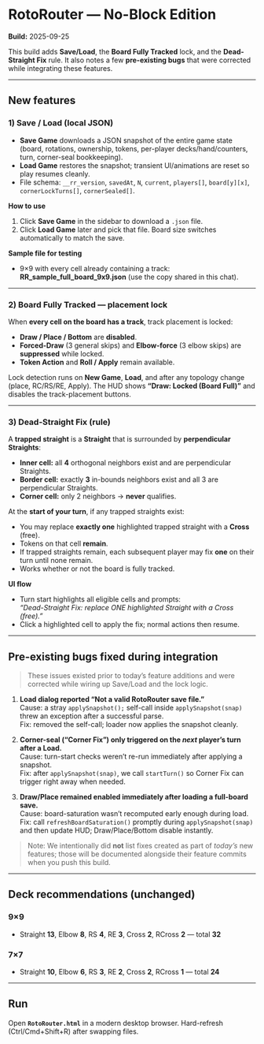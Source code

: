 # RotoRouter — No-Block Edition

**Build:** 2025-09-25

This build adds **Save/Load**, the **Board Fully Tracked** lock, and the **Dead-Straight Fix** rule. It also notes a few **pre-existing bugs** that were corrected while integrating these features.

---

## New features

### 1) Save / Load (local JSON)
- **Save Game** downloads a JSON snapshot of the entire game state (board, rotations, ownership, tokens, per-player decks/hand/counters, turn, corner-seal bookkeeping).
- **Load Game** restores the snapshot; transient UI/animations are reset so play resumes cleanly.
- File schema: `__rr_version`, `savedAt`, `N`, `current`, `players[]`, `board[y][x]`, `cornerLockTurns[]`, `cornerSealed[]`.

**How to use**
1. Click **Save Game** in the sidebar to download a `.json` file.
2. Click **Load Game** later and pick that file. Board size switches automatically to match the save.

**Sample file for testing**
- 9×9 with every cell already containing a track:  
  **RR_sample_full_board_9x9.json** (use the copy shared in this chat).

---

### 2) Board Fully Tracked — placement lock
When **every cell on the board has a track**, track placement is locked:
- **Draw / Place / Bottom** are **disabled**.
- **Forced-Draw** (3 general skips) and **Elbow-force** (3 elbow skips) are **suppressed** while locked.
- **Token Action** and **Roll / Apply** remain available.

Lock detection runs on **New Game**, **Load**, and after any topology change (place, RC/RS/RE, Apply). The HUD shows **“Draw: Locked (Board Full)”** and disables the track-placement buttons.

---

### 3) Dead-Straight Fix (rule)
A **trapped straight** is a **Straight** that is surrounded by **perpendicular Straights**:

- **Inner cell:** all **4** orthogonal neighbors exist and are perpendicular Straights.  
- **Border cell:** exactly **3** in-bounds neighbors exist and all 3 are perpendicular Straights.  
- **Corner cell:** only 2 neighbors → **never** qualifies.

At the **start of your turn**, if any trapped straights exist:

- You may replace **exactly one** highlighted trapped straight with a **Cross** (free).
- Tokens on that cell **remain**.
- If trapped straights remain, each subsequent player may fix **one** on their turn until none remain.
- Works whether or not the board is fully tracked.

**UI flow**
- Turn start highlights all eligible cells and prompts:  
  *“Dead-Straight Fix: replace ONE highlighted Straight with a Cross (free).”*
- Click a highlighted cell to apply the fix; normal actions then resume.

---

## Pre-existing bugs fixed during integration

> These issues existed prior to today’s feature additions and were corrected while wiring up Save/Load and the lock logic.

1. **Load dialog reported “Not a valid RotoRouter save file.”**  
   Cause: a stray `applySnapshot();` self-call inside `applySnapshot(snap)` threw an exception after a successful parse.  
   Fix: removed the self-call; loader now applies the snapshot cleanly.

2. **Corner-seal (“Corner Fix”) only triggered on the *next* player’s turn after a Load.**  
   Cause: turn-start checks weren’t re-run immediately after applying a snapshot.  
   Fix: after `applySnapshot(snap)`, we call `startTurn()` so Corner Fix can trigger right away when needed.

3. **Draw/Place remained enabled immediately after loading a full-board save.**  
   Cause: board-saturation wasn’t recomputed early enough during load.  
   Fix: call `refreshBoardSaturation()` promptly during `applySnapshot(snap)` and then update HUD; Draw/Place/Bottom disable instantly.

> Note: We intentionally did **not** list fixes created as part of *today’s* new features; those will be documented alongside their feature commits when you push this build.

---

## Deck recommendations (unchanged)

### 9×9
- Straight **13**, Elbow **8**, RS **4**, RE **3**, Cross **2**, RCross **2** — total **32**

### 7×7
- Straight **10**, Elbow **6**, RS **3**, RE **2**, Cross **2**, RCross **1** — total **24**

---

## Run
Open **`RotoRouter.html`** in a modern desktop browser. Hard-refresh (Ctrl/Cmd+Shift+R) after swapping files.
